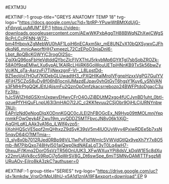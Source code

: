 #EXTM3U

#EXTINF:-1 group-title="GREYS ANATOMY TEMP 18" tvg-logo="https://docs.google.com/uc?id=1btRP-YPuwWtBMtXdUjG-xFdxyqLuuMUM",EP:1
https://video-downloads.googleusercontent.com/AEwWKPxbAggTH88BWqNZhXwjCWgSRcPrLCcPFNN-W72-bm4fHbpvkZgMebWU0hAF1LoiH6nECAxm5kr_mE8UNZvX10bQXSywxCJFhdkqN6_mnicAworftHH7xmeezL72CzEPoO3njaDnl6-Lbpt_8pQBcKGWYjC3rogOl2So-ZgjXkQ96osFbHeVdtddQYbcZIcFIVXThtJ5rkybMp6GYItTgl7sbSobZROZk-58A0f9qaEMlwLXu6ypAL1KAIRcLHiiRK6GoWouUETpiHNnKB9TxSk56bwZyVciKN_qTa-AsrzvFi7TjiNexzgnF-VI-_L8LpstDd-BZ5eoVoI7HOuf7KlDebGLUwadtH3_rPXQHlKalMroIVFgnpHzxxVgPG7GuIYV4FiH75CZoS8uDy8f06hB1ocnilJMazdEJpav0yhGtGvT6hgsY1Kuy6_vSNVANs3FMHrPtgQQKJEtU4jjsmFu2QznOpOmfzkacsrrebozp24BWFPtdoDgacC3uFz3jts-hJc5WlZHldGSXrnUxqwvEHwvCFrO4OJZjBDUtM2xgo4fUCJynBD1uht_0btl-qzuePfYHiQuFLnpU63l3mHAO7l2JC_c2KKfevuu2CSjObr9OjHLCjURNYnbw7AUi-EAPrIzNd0eNogDIqXODnnKGQC0cJLEI2hFBOGcEx_N9Hvp09ttMOLmnjYeprnmkFOwOeyk4FZwu19m_yvQDDZ5MTFbvcJN8v06k1iXjD-AqGHLqKLAAk3vA16q_iLWIf4vzp5-liXohHQScVE5ppf2mQHhxzZ9dSyK39sV5m4lUOUyWyy4PxiwRDEe5b7xsN5nqvD64iOTtMTmia--l3_sIy8x0b7012RJed0RBp98VjL11wPvFld1WmIc5VWVdGtIQx9veXh7Y7x8O5mb-lM7PibQxo748HyI501ajQwp0kdNAEaLgT3yT0Lq4wH7-0hxuJFj1Kmq2DorO5sVzTR56OnUUK3_XFwWXuxYPi8dsV_kDqW1E5c8dXux22mrUAVk8cc59RqCj7g5pWrSV8G_Dt6swSpe_6miTSMNvDAMITTFsgzMlURuAOv-Ejlro8kA3zkC?authuser=0


#EXTINF:-1 group-title="SERIES" tvg-logo="https://drive.google.com/uc?id=1kmkdw_VrqrDrMpU8hU-x5A1d1znlA19F&export=download",EP 9

